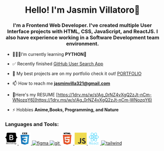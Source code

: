  <h1 align="center">Hello! I'm Jasmin Villatoro🌸</h1>
<h3 align="center">I'm a Frontend Web Developer. I've created multiple User Interface projects with HTML, CSS, JavaScript, and ReactJS. I also have experience working in a Software Development team environment.</h3>

- 👩🏻‍💻I’m currently learning **PYTHON**🐍

- ✅ Recently finished [GitHub User Search App](https://github-user-search-app012.netlify.app/)

- 👀 My best projects are on my portfolio check it out! [PORTFOLIO](https://www.jasminvillatoroportfolio.com/)

- 📫 How to reach me **jasminvilla321@gmail.com**

- 📄Here's my RESUME [https://1drv.ms/w/s!Ag_0rNZ4vXgQ2zJt-nCm-WNozqY6](https://1drv.ms/w/s!Ag_0rNZ4vXgQ2zJt-nCm-WNozqY6)

- ⚡ Hobbies **Anime,Books, Programming, and Nature**

 
<p align="left">
</p>

<h3 align="left">Languages and Tools:</h3>
<p align="left"> <a href="https://getbootstrap.com" target="_blank" rel="noreferrer"> <img src="https://raw.githubusercontent.com/devicons/devicon/master/icons/bootstrap/bootstrap-plain-wordmark.svg" alt="bootstrap" width="40" height="40"/> </a> <a href="https://www.w3schools.com/css/" target="_blank" rel="noreferrer"> <img src="https://raw.githubusercontent.com/devicons/devicon/master/icons/css3/css3-original-wordmark.svg" alt="css3" width="40" height="40"/> </a> <a href="https://www.figma.com/" target="_blank" rel="noreferrer"> <img src="https://www.vectorlogo.zone/logos/figma/figma-icon.svg" alt="figma" width="40" height="40"/> </a> <a href="https://git-scm.com/" target="_blank" rel="noreferrer"> <img src="https://www.vectorlogo.zone/logos/git-scm/git-scm-icon.svg" alt="git" width="40" height="40"/> </a> <a href="https://www.w3.org/html/" target="_blank" rel="noreferrer"> <img src="https://raw.githubusercontent.com/devicons/devicon/master/icons/html5/html5-original-wordmark.svg" alt="html5" width="40" height="40"/> </a> <a href="https://developer.mozilla.org/en-US/docs/Web/JavaScript" target="_blank" rel="noreferrer"> <img src="https://raw.githubusercontent.com/devicons/devicon/master/icons/javascript/javascript-original.svg" alt="javascript" width="40" height="40"/> </a> <a href="https://reactjs.org/" target="_blank" rel="noreferrer"> <img src="https://raw.githubusercontent.com/devicons/devicon/master/icons/react/react-original-wordmark.svg" alt="react" width="40" height="40"/> </a> <a href="https://tailwindcss.com/" target="_blank" rel="noreferrer"> <img src="https://www.vectorlogo.zone/logos/tailwindcss/tailwindcss-icon.svg" alt="tailwind" width="40" height="40"/> </a> </p>
